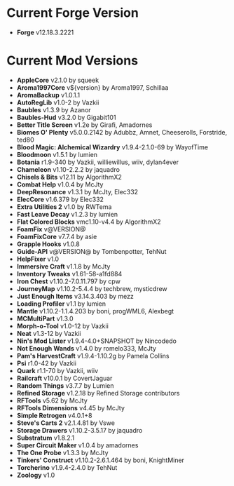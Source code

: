 Current Forge Version
=
- **Forge** v12.18.3.2221

Current Mod Versions
=
- **AppleCore** v2.1.0 by squeek
- **Aroma1997Core** v${version} by Aroma1997, Schillaa
- **AromaBackup** v1.0.1.1
- **AutoRegLib** v1.0-2 by Vazkii
- **Baubles** v1.3.9 by Azanor
- **Baubles-Hud** v3.2.0 by Gigabit101
- **Better Title Screen** v1.2e by Girafi, Amadornes
- **Biomes O' Plenty** v5.0.0.2142 by Adubbz, Amnet, Cheeserolls, Forstride, ted80
- **Blood Magic: Alchemical Wizardry** v1.9.4-2.1.0-69 by WayofTime
- **Bloodmoon** v1.5.1 by lumien
- **Botania** r1.9-340 by Vazkii, williewillus, wiiv, dylan4ever
- **Chameleon** v1.10-2.2.2 by jaquadro
- **Chisels & Bits** v12.11 by AlgorithmX2
- **Combat Help** v1.0.4 by McJty
- **DeepResonance** v1.3.1 by McJty, Elec332
- **ElecCore** v1.6.379 by Elec332
- **Extra Utilities 2** v1.0 by RWTema
- **Fast Leave Decay** v1.2.3 by lumien
- **Flat Colored Blocks** vmc1.10-v4.4 by AlgorithmX2
- **FoamFix** v@VERSION@
- **FoamFixCore** v7.7.4 by asie
- **Grapple Hooks** v1.0.8
- **Guide-API** v@VERSION@ by Tombenpotter, TehNut
- **HelpFixer** v1.0
- **Immersive Craft** v1.1.8 by McJty
- **Inventory Tweaks** v1.61-58-a1fd884
- **Iron Chest** v1.10.2-7.0.11.797 by cpw
- **JourneyMap** v1.10.2-5.4.4 by techbrew, mysticdrew
- **Just Enough Items** v3.14.3.403 by mezz
- **Loading Profiler** v1.1 by lumien
- **Mantle** v1.10.2-1.1.4.203 by boni, progWML6, Alexbegt
- **MCMultiPart** v1.3.0
- **Morph-o-Tool** v1.0-12 by Vazkii
- **Neat** v1.3-12 by Vazkii
- **Nin's Mod Lister** v1.9.4-4.0+SNAPSHOT by Nincodedo
- **Not Enough Wands** v1.4.0 by romelo333, McJty
- **Pam's HarvestCraft** v1.9.4-1.10.2g by Pamela Collins
- **Psi** r1.0-42 by Vazkii
- **Quark** r1.1-70 by Vazkii, wiiv
- **Railcraft** v10.0.1 by CovertJaguar
- **Random Things** v3.7.7 by Lumien
- **Refined Storage** v1.2.18 by Refined Storage contributors
- **RFTools** v5.62 by McJty
- **RFTools Dimensions** v4.45 by McJty
- **Simple Retrogen** v4.0.1+8
- **Steve's Carts 2** v2.1.4.81 by Vswe
- **Storage Drawers** v1.10.2-3.5.17 by jaquadro
- **Substratum** v1.8.2.1
- **Super Circuit Maker** v1.0.4 by amadornes
- **The One Probe** v1.3.3 by McJty
- **Tinkers' Construct** v1.10.2-2.6.1.464 by boni, KnightMiner
- **Torcherino** v1.9.4-2.4.0 by TehNut
- **Zoology** v1.0
